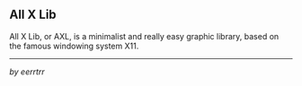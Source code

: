 All X Lib
---------


All X Lib, or AXL,  is a minimalist and really easy graphic library, based on the famous windowing system X11.

---------------------
*by eerrtrr*


